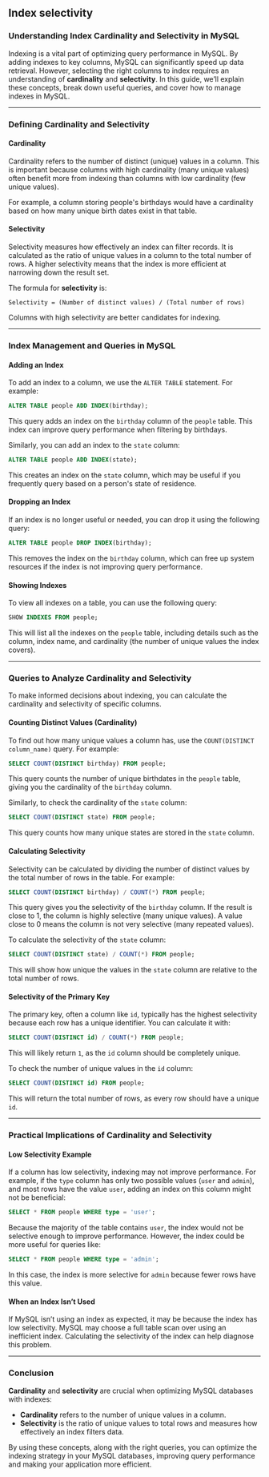 ## Index selectivity

### Understanding Index Cardinality and Selectivity in MySQL

Indexing is a vital part of optimizing query performance in MySQL. By adding indexes to key columns, MySQL can significantly speed up data retrieval. However, selecting the right columns to index requires an understanding of **cardinality** and **selectivity**. In this guide, we’ll explain these concepts, break down useful queries, and cover how to manage indexes in MySQL.

---

### Defining Cardinality and Selectivity

#### **Cardinality**

Cardinality refers to the number of distinct (unique) values in a column. This is important because columns with high cardinality (many unique values) often benefit more from indexing than columns with low cardinality (few unique values).

For example, a column storing people's birthdays would have a cardinality based on how many unique birth dates exist in that table.

#### **Selectivity**

Selectivity measures how effectively an index can filter records. It is calculated as the ratio of unique values in a column to the total number of rows. A higher selectivity means that the index is more efficient at narrowing down the result set.

The formula for **selectivity** is:

```plaintext
Selectivity = (Number of distinct values) / (Total number of rows)
```

Columns with high selectivity are better candidates for indexing.

---

### Index Management and Queries in MySQL

#### Adding an Index

To add an index to a column, we use the `ALTER TABLE` statement. For example:

```sql
ALTER TABLE people ADD INDEX(birthday);
```

This query adds an index on the `birthday` column of the `people` table. This index can improve query performance when filtering by birthdays.

Similarly, you can add an index to the `state` column:

```sql
ALTER TABLE people ADD INDEX(state);
```

This creates an index on the `state` column, which may be useful if you frequently query based on a person's state of residence.

#### Dropping an Index

If an index is no longer useful or needed, you can drop it using the following query:

```sql
ALTER TABLE people DROP INDEX(birthday);
```

This removes the index on the `birthday` column, which can free up system resources if the index is not improving query performance.

#### Showing Indexes

To view all indexes on a table, you can use the following query:

```sql
SHOW INDEXES FROM people;
```

This will list all the indexes on the `people` table, including details such as the column, index name, and cardinality (the number of unique values the index covers).

---

### Queries to Analyze Cardinality and Selectivity

To make informed decisions about indexing, you can calculate the cardinality and selectivity of specific columns.

#### Counting Distinct Values (Cardinality)

To find out how many unique values a column has, use the `COUNT(DISTINCT column_name)` query. For example:

```sql
SELECT COUNT(DISTINCT birthday) FROM people;
```

This query counts the number of unique birthdates in the `people` table, giving you the cardinality of the `birthday` column.

Similarly, to check the cardinality of the `state` column:

```sql
SELECT COUNT(DISTINCT state) FROM people;
```

This query counts how many unique states are stored in the `state` column.

#### Calculating Selectivity

Selectivity can be calculated by dividing the number of distinct values by the total number of rows in the table. For example:

```sql
SELECT COUNT(DISTINCT birthday) / COUNT(*) FROM people;
```

This query gives you the selectivity of the `birthday` column. If the result is close to 1, the column is highly selective (many unique values). A value close to 0 means the column is not very selective (many repeated values).

To calculate the selectivity of the `state` column:

```sql
SELECT COUNT(DISTINCT state) / COUNT(*) FROM people;
```

This will show how unique the values in the `state` column are relative to the total number of rows.

#### Selectivity of the Primary Key

The primary key, often a column like `id`, typically has the highest selectivity because each row has a unique identifier. You can calculate it with:

```sql
SELECT COUNT(DISTINCT id) / COUNT(*) FROM people;
```

This will likely return `1`, as the `id` column should be completely unique.

To check the number of unique values in the `id` column:

```sql
SELECT COUNT(DISTINCT id) FROM people;
```

This will return the total number of rows, as every row should have a unique `id`.

---

### Practical Implications of Cardinality and Selectivity

#### **Low Selectivity Example**

If a column has low selectivity, indexing may not improve performance. For example, if the `type` column has only two possible values (`user` and `admin`), and most rows have the value `user`, adding an index on this column might not be beneficial:

```sql
SELECT * FROM people WHERE type = 'user';
```

Because the majority of the table contains `user`, the index would not be selective enough to improve performance. However, the index could be more useful for queries like:

```sql
SELECT * FROM people WHERE type = 'admin';
```

In this case, the index is more selective for `admin` because fewer rows have this value.

#### When an Index Isn’t Used

If MySQL isn’t using an index as expected, it may be because the index has low selectivity. MySQL may choose a full table scan over using an inefficient index. Calculating the selectivity of the index can help diagnose this problem.

---

### Conclusion

**Cardinality** and **selectivity** are crucial when optimizing MySQL databases with indexes:

- **Cardinality** refers to the number of unique values in a column.
- **Selectivity** is the ratio of unique values to total rows and measures how effectively an index filters data.

By using these concepts, along with the right queries, you can optimize the indexing strategy in your MySQL databases, improving query performance and making your application more efficient.
